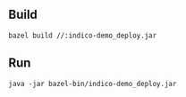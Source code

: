 ## Build

    bazel build //:indico-demo_deploy.jar

## Run

    java -jar bazel-bin/indico-demo_deploy.jar


